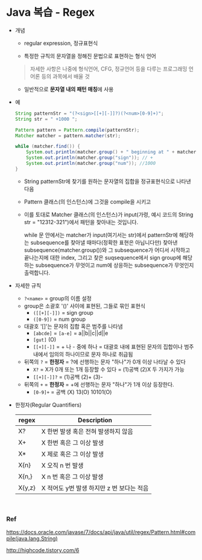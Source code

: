 # Java 복습 - Regex

- 개념

  - regular expression, 정규표현식

  -  특정한 규칙의 문자열을 정해진 문법으로 표현하는 형식 언어

    > 자세한 사항은 나중에 형식언어, CFG, 정규언어 등을 다루는 프로그래밍 언어론 등의 과목에서 배울 것

  - 일반적으로 **문자열 내의 패턴 매칭**에 사용



- 예

  ```java
  String patternStr = "(?<sign>[[+][-]]?)(?<num>[0-9]+)";
  String str = " +1000 ";

  Pattern pattern = Pattern.compile(patternStr);
  Matcher matcher = pattern.matcher(str);

  while (matcher.find()) {
      System.out.println(matcher.group() + " beginning at " + matcher.start() + " and ending at " + matcher.end()); // "+1000", 1, 5
      System.out.println(matcher.group("sign")); // +
      System.out.println(matcher.group("num")); //1000
  }
  ```

  - String patternStr에 찾기를 원하는 문자열의 집합을 정규표현식으로 나타낸 다음

  - Pattern 클래스(의 인스턴스)에 그것을 compile을 시키고

  - 이를 토대로 Matcher 클래스(의 인스턴스)가 input(가령, 예시 코드의 String str = "12312-321")에서 패턴을 찾아내는 것입니다.

    while 문 안에서는 matcher가 input(여기서는 str)에서 patternStr에 해당하는 subsequence를 찾아낼 때마다(정확한 표현은 아닙니다만) 찾아낸 subsequence(matcher.group())와 그 subsequence가 어디서 시작하고 끝나는지에 대한 index, 그리고 찾은 suqsequence에서 sign group에 해당하는 subsequence가 무엇이고 num에 상응하는 subsequence가 무엇인지 출력합니다.



- 자세한 규칙
  - `?<name>` = group의 이름 설정
  - group은 소괄호 '()' 사이에 표현된, 그들로 묶인 표현식
    - `([[+][-]])` = sign group
    - `([0-9])` = num group
  - 대괄호 '[]'는 문자의 집합 혹은 범주를 나타냄
    - `[abcde]` = `[a-e]` = a||b||c||d||e
    - `[gut]` (O)
    - `[[+][-]]` = + 나 - 중에 하나 = 대괄호 내에 표현된 문자의 집합이나 범주 내에서 임의의 하나이므로 문자 하나로 취급됨
  - 뒤쪽의 `?` = **한정자** = ?에 선행하는 문자 "하나"가 0개 이상 나타날 수 있다
    - `X?` = X가 0개 또는 1개 등장할 수 있다 = (1)공백 (2)X 두 가지가 가능
    - `[[+][-]]?` = (1)공백 (2)+ (3)-
  - 뒤쪽의 `+` = **한정자** = +에 선행하는 문자 "하나"가 1개 이상 등장한다.
    - `[0-9]+` = 공백 (X) 13(O) 10101(O)



- 한정자(Regular Quantifiers)

  | regex  | Description                |
  | ------ | -------------------------- |
  | X?     | X 한번 발생 혹은 전혀 발생하지 않음      |
  | X+     | X 한번 혹은 그 이상 발생            |
  | X*     | X 제로 혹은 그 이상 발생            |
  | X{n}   | X 오직 n 번 발생                |
  | X{n,}  | X n 번 혹은 그 이상 발생           |
  | X{y,z} | X 적어도 y번 발생 하지만 z 번 보다는 적음 |

  ​

### Ref

https://docs.oracle.com/javase/7/docs/api/java/util/regex/Pattern.html#compile(java.lang.String)

http://highcode.tistory.com/6